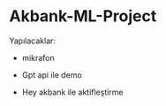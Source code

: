 # Akbank-ML-Project

Yapılacaklar:

- mikrafon 

- Gpt api ile demo

- Hey akbank ile aktifleştirme 